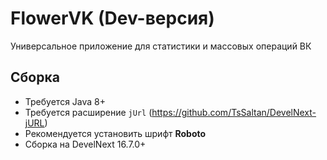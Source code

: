 # FlowerVK (Dev-версия)
Универсальное приложение для статистики и массовых операций ВК

## Сборка
* Требуется Java 8+
* Требуется расширение `jUrl` (https://github.com/TsSaltan/DevelNext-jURL)
* Рекомендуется установить шрифт **Roboto**
* Сборка на DevelNext 16.7.0+
